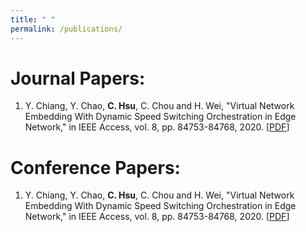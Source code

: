 ```yaml
---
title: " "
permalink: /publications/
---
```


Journal Papers:
======
1. Y. Chiang, Y. Chao, **C. Hsu**, C. Chou and H. Wei, "Virtual Network Embedding With Dynamic Speed Switching Orchestration in Edge Network," in IEEE Access, vol. 8, pp. 84753-84768, 2020. [[PDF](http://SendurLanter.github.io/files/Access.pdf)]

Conference Papers:
======
1. Y. Chiang, Y. Chao, **C. Hsu**, C. Chou and H. Wei, "Virtual Network Embedding With Dynamic Speed Switching Orchestration in Edge Network," in IEEE Access, vol. 8, pp. 84753-84768, 2020. [[PDF](http://SendurLanter.github.io/files/Access.pdf)]